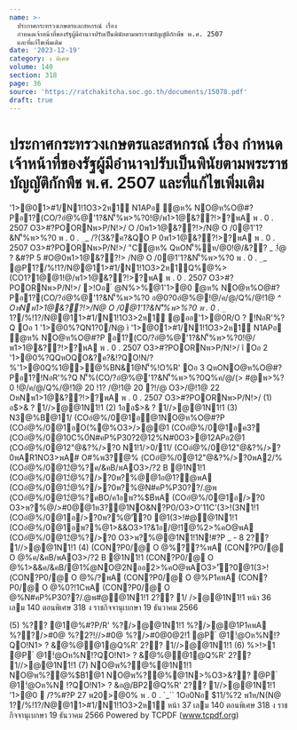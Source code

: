 ```yaml
---
name: >-
  ประกาศกระทรวงเกษตรและสหกรณ์ เรื่อง
  กำหนดเจ้าหน้าที่ของรัฐผู้มีอำนาจปรับเป็นพินัยตามพระราชบัญญัติกักพืช พ.ศ. 2507
  และที่แก้ไขเพิ่มเติม
date: '2023-12-19'
category: ง พิเศษ
volume: 140
section: 318
page: 36
source: 'https://ratchakitcha.soc.go.th/documents/15078.pdf'
draft: true
---
```


# ประกาศกระทรวงเกษตรและสหกรณ์ เรื่อง กำหนดเจ้าหน้าที่ของรัฐผู้มีอำนาจปรับเป็นพินัยตามพระราชบัญญัติกักพืช พ.ศ. 2507 และที่แก้ไขเพิ่มเติม

'1>@01>#1/N1!1O3>2ห1์ N1APอ ํ@ห% NO@ห%O@#?Pอ1?(CO/?อํ@%@'1?&N'็%พ>%?0!@/พ1>1@&??!>?พA พ . 0 . 2507 O3>#?POORNพ>P/N!>/ O /0พ1>1@&??!>/N@ O /0@1'1?&N'็%พ>%?0 พ . 0 . `_`_ /?(3&?ค?&QO P 0พ1>1@&??!>?พA พ . 0 . 2507 O3>#?POORNพ>P/N!>/ "Cํ@ห% QหON'็%ห/@0!@/&?? _ 3ํ@ ? &#?P 5 #O@0พ1>1@&??!> /N@ O /0@1'1?&N'็%พ>%?0 พ . 0 . `_`_ @P1?/%!1?/N@@11>#1/N1!1O3>2ห1์Q%@%> (CO1?1@@1!@/พ1>1@&??!>?พA พ . 0 . 2507 O3>#?POORNพ>P/N!>/ >!Oอ ํ @N%>%@1'1>@0 ํ@ห% NO@ห%O@#?Pอ1?(CO/?อํ@%@'1?&N'็%พ>%?0 อ@0?0อํ@%@!@/ค/@/Q%/@!1@ _^ OหNพ1>1@&??!>/N@ O /0@1'1?&N'็%พ>%?0 พ . 0 . `_`_ 1?/%!1?/N@@11>#1/N1!1O3>2ห1์ @ออ'1>@0R/O ? !NอR'%?Q Oอ 1 '1>@0%?QN1?0/N@ ì '1>@01>#1/N1!1O3>2ห1์ N1APอ ํ@ห% NO@ห%O@#?P อ1?(CO/?อํ@%@'1?&N'็%พ>%?0!@/พ1>1@&??!>?พA พ . 0 . 2507 O3>#?POORNพ>P/N!>/ î Oอ 2 '1>@0%?QQหOQO&?ค?&!?QO!N/?%'1>@0Q%1@>@%BN&1@N'็%!O%R' Oอ 3 QหONO@ห%O@#?Pอ1?!NอR'%?Q N'็%(CO/?อํ@%@'1?&N'็%พ>%?0Q%ค/@/(> #@พ>%?0 !@/ค/@/Q%/@!1@ 20 !1? /@!1@ 20 ?!/@ O3>/@!1@ 22 OหNพ1>1@&??!>?พA พ . 0 . 2507 O3>#?POORNพ>P/N!>/ (1) อ$>& ? 1//>@@1N1!1 (2) 1ออ$>& ? 1//>@@1N1!1 (3) N3@%B@11/ (COอํ@%/0@1อ@1NO@ห%O@#?P (COอํ@%/0@1อO(%@%O3>/>@@1 (COอํ@%/0@1อค3? (COอํ@%/0@10C%0์N#คP%P30?2@12%N#0O3>@12APอ2@1 (COอํ@%/0@12"@&?%/>?0 N1!1/>0/11/ (COอํ@%/0@12"@&?%/>?0พAR1NO3>พA# O#%พ3?@% (COอํ@%/0@12"@&?%/>?0พA2/% (COอํ@%/0@12ํ@%?ค/&คB/พAO3>/?2 B @1N1!1 (COอํ@%/0@12ํ@%?/>?0พ?%@@1อ@1?@พA (COอํ@%/0@12ํ@%?/>?0พ?%@N#คP%P30??/.@พ (COอํ@%/0@12ํ@%?คBO/ค1อพ?%$B์พA (COอํ@%/0@1อ/>?0 O3>พ?%@/>#0@@1ห3?@1NO&N?P0/O3>O'11C'(3>!(3N1!1 (COอํ@%/0@1อ/>?0พ?%@'ั?0 @1(3>!#@@1N1!1 (COอํ@%/0@1อพ?%@1>&&O3>1?&1อ/@!1@%2>%คO@พA (COอํ@%/0@12ํ@%?/>?0 O3>พ?%@@1N1!1N!#?P _ - 8 2?? 1//>@@1N1!1 (4) (CON?P0/@ O @%??%พA (CON?P0/@ O @%ค/&คB/พAO3>/?2 B @1N1!1 (CON?P0/@ O @%1>&&ค/&คB/@1%ํ@NO@2Nออ2>%คO@พAO3>'ั?0@1(3>! (CON?P0/@ O @%/?พA (CON?P0/@ O @%P1คพA (CON?P0/@ O @%0?!1CพA (CON?P0/@ O @%N#คP%P30??/.@พ#@@1N1!1 2?? 1/ />@@1N1!1 หน้า 36 เลม 140 ตอนพิเศษ 318 ง ราชกิจจานุเบกษา 19 ธันวาคม 2566

(5) %?? @1@%#?P/R' %?/>@@1N1!1 %?/>@@1P1คพA %??/>#0@ %?2?!//>#0@ %?/>#0@0@2!1์ @P ํ @1!ํ@Oห%N!?QO!N1> ? &ํ@%@@1@Q%R' 2?? 1//>@@1N1!1 (6) %>!>1 @P ํ @1!ํ@Oห%N!?QO!N1> ? &ํ@%@@1@Q%R' 2?? 1//>@@1N1!1 (7) NO@พ%?@%@1N1!1 NO@พ%?@%$B1@1 NO@พ%?@%@1N>%O3>&?? @P ํ @1!ํ@Oห%N !?QO!N1> ? &อ@/BP2@Q%R' 2?? 1//>@@1N1!1 '1>@0  /?%#?P 27 พ20>@0% พ . 0 . `_`` 1Oอ0Nอ $11/%?2 พ1ห/N(N@ 1?/%!1?/N@@11>#1/N1!1O3>2ห1์ หน้า 37 เลม 140 ตอนพิเศษ 318 ง ราชกิจจานุเบกษา 19 ธันวาคม 2566 Powered by TCPDF (www.tcpdf.org)
